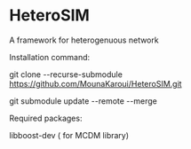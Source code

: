 # HeteroSIM

A framework for heterogenuous network


Installation command:


git clone --recurse-submodule https://github.com/MounaKaroui/HeteroSIM.git


git submodule update --remote --merge 


Required packages:


libboost-dev ( for MCDM library)

